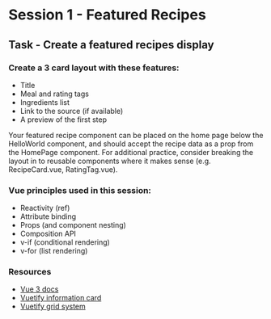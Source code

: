 # Session 1 - Featured Recipes

## Task - Create a featured recipes display

### Create a 3 card layout with these features:

-   Title
-   Meal and rating tags
-   Ingredients list
-   Link to the source (if available)
-   A preview of the first step

Your featured recipe component can be placed on the home page below the HelloWorld component, and should accept the recipe data as a prop from the HomePage component. For additional practice, consider breaking the layout in to reusable components where it makes sense (e.g. RecipeCard.vue, RatingTag.vue).

### Vue principles used in this session:

-   Reactivity (ref)
-   Attribute binding
-   Props (and component nesting)
-   Composition API
-   v-if (conditional rendering)
-   v-for (list rendering)

### Resources

-   [Vue 3 docs](https://vuejs.org/guide/introduction.html)
-   [Vuetify information card](https://next.vuetifyjs.com/en/components/cards/#information-card)
-   [Vuetify grid system](https://next.vuetifyjs.com/en/components/grids/)
